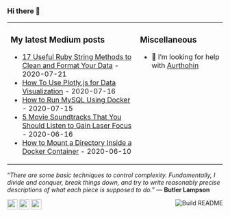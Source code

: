 ### Hi there 👋

<table>
<tr>
<td width="60%" valign="top">

### My latest Medium posts

<!-- blog starts -->
* [17 Useful Ruby String Methods to Clean and Format Your Data](https://towardsdatascience.com/17-useful-ruby-string-methods-to-clean-and-format-your-data-9c9147ff87b9?source=rss-4430950b9342------2) - 2020-07-21
* [How To Use Plotly.js for Data Visualization](https://towardsdatascience.com/how-to-use-plotly-js-for-data-visualization-46933e1bbd29?source=rss-4430950b9342------2) - 2020-07-16
* [How to Run MySQL Using Docker](https://towardsdatascience.com/how-to-run-mysql-using-docker-ed4cebcd90e4?source=rss-4430950b9342------2) - 2020-07-15
* [5 Movie Soundtracks That You Should Listen to Gain Laser Focus](https://medium.com/illumination/5-movie-soundtracks-that-you-should-listen-to-gain-laser-focus-85e024184a07?source=rss-4430950b9342------2) - 2020-06-16
* [How to Mount a Directory Inside a Docker Container](https://towardsdatascience.com/how-to-mount-a-directory-inside-a-docker-container-4cee379c298b?source=rss-4430950b9342------2) - 2020-06-10
<!-- blog ends -->
</td>
<td width="40%" valign="top">

### Miscellaneous

- 🤔 I’m looking for help with [Aurthohin](https://github.com/lifeparticle/Aurthohin)

</td>
</tr>
</table>

<!-- programming-quote starts -->
“*There are some basic techniques to control complexity. Fundamentally, I divide and conquer, break things down, and try to write reasonably precise descriptions of what each piece is supposed to do.*” — **Butler Lampson**
<!-- programming-quote ends -->

<p>
	<a href="https://medium.com/@lifeparticle"><img height="24" width="24" src="https://cdn.jsdelivr.net/npm/simple-icons@v3/icons/medium.svg" /></a>
	<a href="https://www.linkedin.com/in/mahbubzaman"><img height="24" width="24" src="https://cdn.jsdelivr.net/npm/simple-icons@v3/icons/linkedin.svg" /></a>
	<a href="https://stackoverflow.com/users/2611484/lifeparticle"><img height="24" width="24" src="https://cdn.jsdelivr.net/npm/simple-icons@v3/icons/stackoverflow.svg" /></a>
	<a href="https://github.com/lifeparticle/lifeparticle/workflows/Build%20README/badge.svg"><img align="right" src="https://github.com/lifeparticle/lifeparticle/workflows/Build%20README/badge.svg" alt="Build README"></a>
</p>